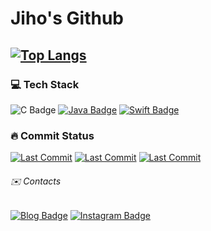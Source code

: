 <!--
**jihoooo97/jihoooo97** is a ✨ _special_ ✨ repository because its `README.md` (this file) appears on your GitHub profile.

Here are some ideas to get you started:

- 🔭 I’m currently working on ...
- 🌱 I’m currently learning ...
- 👯 I’m looking to collaborate on ...
- 🤔 I’m looking for help with ...
- 💬 Ask me about ...
- 📫 How to reach me: ...
- 😄 Pronouns: ...
- ⚡ Fun fact: ...
-->
# **Jiho's Github**
[![Top Langs](https://github-readme-stats.vercel.app/api/top-langs/?username=jihoooo97&layout=compact)](https://github.com/jihoooo97)
---


### 💻 Tech Stack 
![C Badge](https://img.shields.io/badge/-C-white?style=flat&labelColor=A8B9CC&logo=C&logoColor=white)
[![Java Badge](https://img.shields.io/badge/-Java-white?style=flat&labelColor=007396&logo=Java&logoColor=white)](https://github.com/jihoooo97/Algorithm)
[![Swift Badge](https://img.shields.io/badge/-Swift-white?style=flat&labelColor=F05138&logo=Swift&logoColor=white)](https://github.com/jihoooo97/Swift)  

### 🔥 Commit Status 
[![Last Commit](https://img.shields.io/github/last-commit/jihoooo97/Algorithm?style=flat&labelColor=white&logo=Java&logoColor=007396)](https://github.com/jihoooo97/Algorithm)
[![Last Commit](https://img.shields.io/github/last-commit/jihoooo97/Swift?style=flat&labelColor=white&logo=Swift&logoColor=F05138)](https://github.com/jihoooo97/Swift)
[![Last Commit](https://img.shields.io/github/last-commit/jihoooo97/XCode?style=flat&labelColor=white&logo=Apple&logoColor=black)](https://github.com/jihoooo97/XCode)

######  ✉️ Contacts
[![Blog Badge](https://img.shields.io/badge/-Blog-white?style=flat&logo=naver)](https://blog.naver.com/yjh7827)
[![Instagram Badge](https://img.shields.io/badge/-Instagram-white?style=flat&logo=instagram)](https://www.instagram.com/jiho__129/)
